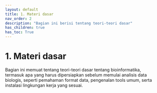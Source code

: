 ```yaml
---
layout: default
title: 1. Materi dasar
nav_order: 2
description: "Bagian ini berisi tentang teori-teori dasar"
has_children: true
has_toc: True
---
```


# 1. Materi dasar

Bagian ini memuat tentang teori-teori dasar tentang bioinformatika, termasuk apa yang harus dipersiapkan sebelum memulai analisis data biologis, seperti pemahaman format data, pengenalan tools umum, serta instalasi lingkungan kerja yang sesuai.
